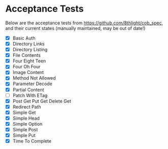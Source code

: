 # Acceptance Tests

Below are the acceptance tests from https://github.com/8thlight/cob_spec, and their current states (manually maintained, may be out of date!)

- [X] Basic Auth
- [X] Directory Links
- [X] Directory Listing
- [X] File Contents
- [X] Four Eight Teen
- [X] Four Oh Four
- [X] Image Content
- [X] Method Not Allowed
- [X] Parameter Decode
- [X] Partial Content
- [ ] Patch With ETag
- [X] Post Get Put Get Delete Get
- [X] Redirect Path
- [X] Simple Get
- [X] Simple Head
- [X] Simple Option
- [X] Simple Post
- [X] Simple Put
- [X] Time To Complete
